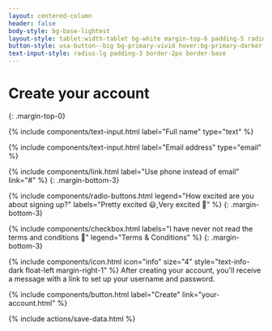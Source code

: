 ```yaml
---
layout: centered-column
header: false
body-style: bg-base-lightest
layout-style: tablet:width-tablet bg-white margin-top-6 padding-5 radius-lg shadow-3
button-style: usa-button--big bg-primary-vivid hover:bg-primary-darker
text-input-style: radius-lg padding-3 border-2px border-base
---
```


# Create your account
{: .margin-top-0}

<!-- Include a text input component for name. -->
{% include components/text-input.html label="Full name" type="text" %}

<!-- Include a text input component for email. -->
{% include components/text-input.html label="Email address" type="email" %}

<!-- Include an inline link for communication preference. -->
{% include components/link.html label="Use phone instead of email" link="#" %}
{: .margin-bottom-3}

{% include components/radio-buttons.html legend="How excited are you about signing up?" labels="Pretty excited 😃,Very excited 🤩" %}
{: .margin-bottom-3}

{% include components/checkbox.html labels="I have never not read the terms and conditions 🤞" legend="Terms & Conditions" %}
{: .margin-bottom-3}

{% include components/icon.html icon="info" size="4" style="text-info-dark float-left margin-right-1" %}
After creating your account, you'll receive a message with a link to set up your username and password.

<!-- Include a button component as a call-to-action for completing the form. -->
{% include components/button.html label="Create" link="your-account.html" %}

<!-- Include action to save data from all inputs as it's entered. -->
{% include actions/save-data.html %}
